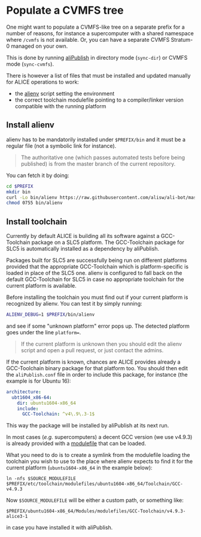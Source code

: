 Populate a CVMFS tree
=====================

One might want to populate a CVMFS-like tree on a separate prefix for a number
of reasons, for instance a supercomputer with a shared namespace where `/cvmfs`
is not available. Or, you can have a separate CVMFS Stratum-0 managed on your
own.

This is done by running [aliPublish](../publisher) in directory mode
(`sync-dir`) or CVMFS mode (`sync-cvmfs`).

There is however a list of files that must be installed and updated manually
for ALICE operations to work:

  - the [alienv](alienv) script setting the environment
  - the correct toolchain modulefile pointing to a compiler/linker version
    compatible with the running platform


Install alienv
--------------

alienv has to be mandatorily installed under `$PREFIX/bin` and it must be a
regular file (not a symbolic link for instance).

> The authoritative one (which passes automated tests before being published) is
> from the master branch of the current repository.

You can fetch it by doing:

```sh
cd $PREFIX
mkdir bin
curl -Lo bin/alienv https://raw.githubusercontent.com/alisw/ali-bot/master/cvmfs/alienv
chmod 0755 bin/alienv
```


Install toolchain
-----------------

Currently by default ALICE is building all its software against a GCC-Toolchain
package on a SLC5 platform. The GCC-Toolchain package for SLC5 is automatically
installed as a dependency by aliPublish.

Packages built for SLC5 are successfully being run on different platforms
provided that the appropriate GCC-Toolchain which is platform-specific is loaded
in place of the SLC5 one. alienv is configured to fall back on the default
GCC-Toolchain for SLC5 in case no appropriate toolchain for the current platform
is available.

Before installing the toolchain you must find out if your current platform is
recognized by alienv. You can test it by simply running:

```sh
ALIENV_DEBUG=1 $PREFIX/bin/alienv
```

and see if some "unknown platform" error pops up. The detected platform goes
under the line `platform=`.

> If the current platform is unknown then you should edit the alienv script and
> open a pull request, or just contact the admins.

If the current platform is known, chances are ALICE provides already a
GCC-Toolchain binary package for that platform too. You should then edit the
`aliPublish.conf` file in order to include this package, for instance (the
example is for Ubuntu 16):

```yaml
architecture:
  ubt1604_x86-64:
    dir: ubuntu1604-x86_64
    include:
      GCC-Toolchain: ^v4\.9\.3-1$
```

This way the package will be installed by aliPublish at its next run.

In most cases (_e.g._ supercomputers) a decent GCC version (we use v4.9.3) is
already provided with a [modulefile](http://modules.sourceforge.net/) that can
be loaded.

What you need to do is to create a symlink from the modulefile loading the
toolchain you wish to use to the place where alienv expects to find it for the
current platform (`ubuntu1604-x86_64` in the example below):

```
ln -nfs $SOURCE_MODULEFILE $PREFIX/etc/toolchain/modulefiles/ubuntu1604-x86_64/Toolchain/GCC-v4.9.3
```

Now `$SOURCE_MODULEFILE` will be either a custom path, or something like:

```
$PREFIX/ubuntu1604-x86_64/Modules/modulefiles/GCC-Toolchain/v4.9.3-alice3-1
```

in case you have installed it with aliPublish.